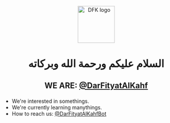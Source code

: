 
<p align="center">
  <img width="100" src="https://user-images.githubusercontent.com/99977010/154752890-77cb06a4-a6e0-48d0-a765-6e5b321cfcf1.png" alt="DFK logo">
</p>

<h1 align="center">السلام عليكم ورحمة  الله وبركاته
</p></h1>

## <p align="center">WE ARE: [@DarFityatAlKahf](https://t.me/DarAlFityah) 
- We're interested in somethings.
- We're currently learning manythings.
- How to reach us: [@DarFityatAlKahfBot](https://t.me/DarAlFityahBot)



 <!---
DarFityatAlKahf/DarFityatAlKahf is a ✨ special ✨ repository because its `README.md` (this file) appears on your GitHub profile.
You can click the Preview link to take a look at your changes.
---> 

